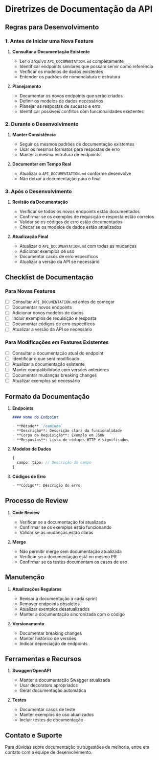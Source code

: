 # Diretrizes de Documentação da API

## Regras para Desenvolvimento

### 1. Antes de Iniciar uma Nova Feature

1. **Consultar a Documentação Existente**

   - Ler o arquivo `API_DOCUMENTATION.md` completamente
   - Identificar endpoints similares que possam servir como referência
   - Verificar os modelos de dados existentes
   - Entender os padrões de nomenclatura e estrutura

2. **Planejamento**
   - Documentar os novos endpoints que serão criados
   - Definir os modelos de dados necessários
   - Planejar as respostas de sucesso e erro
   - Identificar possíveis conflitos com funcionalidades existentes

### 2. Durante o Desenvolvimento

1. **Manter Consistência**

   - Seguir os mesmos padrões de documentação existentes
   - Usar os mesmos formatos para respostas de erro
   - Manter a mesma estrutura de endpoints

2. **Documentar em Tempo Real**
   - Atualizar o `API_DOCUMENTATION.md` conforme desenvolve
   - Não deixar a documentação para o final

### 3. Após o Desenvolvimento

1. **Revisão da Documentação**

   - Verificar se todos os novos endpoints estão documentados
   - Confirmar se os exemplos de requisição e resposta estão corretos
   - Validar se os códigos de erro estão documentados
   - Checar se os modelos de dados estão atualizados

2. **Atualização Final**
   - Atualizar o `API_DOCUMENTATION.md` com todas as mudanças
   - Adicionar exemplos de uso
   - Documentar casos de erro específicos
   - Atualizar a versão da API se necessário

## Checklist de Documentação

### Para Novas Features

- [ ] Consultar `API_DOCUMENTATION.md` antes de começar
- [ ] Documentar novos endpoints
- [ ] Adicionar novos modelos de dados
- [ ] Incluir exemplos de requisição e resposta
- [ ] Documentar códigos de erro específicos
- [ ] Atualizar a versão da API se necessário

### Para Modificações em Features Existentes

- [ ] Consultar a documentação atual do endpoint
- [ ] Identificar o que será modificado
- [ ] Atualizar a documentação existente
- [ ] Manter compatibilidade com versões anteriores
- [ ] Documentar mudanças breaking changes
- [ ] Atualizar exemplos se necessário

## Formato da Documentação

1. **Endpoints**

   ```markdown
   #### Nome do Endpoint

   - **Método** `/caminho`
   - **Descrição**: Descrição clara da funcionalidade
   - **Corpo da Requisição**: Exemplo em JSON
   - **Respostas**: Lista de códigos HTTP e significados
   ```

2. **Modelos de Dados**

   ```typescript
   {
     campo: tipo; // Descrição do campo
   }
   ```

3. **Códigos de Erro**
   ```markdown
   - **Código**: Descrição do erro
   ```

## Processo de Review

1. **Code Review**

   - Verificar se a documentação foi atualizada
   - Confirmar se os exemplos estão funcionando
   - Validar se as mudanças estão claras

2. **Merge**
   - Não permitir merge sem documentação atualizada
   - Verificar se a documentação está no mesmo PR
   - Confirmar se os testes documentam os casos de uso

## Manutenção

1. **Atualizações Regulares**

   - Revisar a documentação a cada sprint
   - Remover endpoints obsoletos
   - Atualizar exemplos desatualizados
   - Manter a documentação sincronizada com o código

2. **Versionamento**
   - Documentar breaking changes
   - Manter histórico de versões
   - Indicar depreciação de endpoints

## Ferramentas e Recursos

1. **Swagger/OpenAPI**

   - Manter a documentação Swagger atualizada
   - Usar decorators apropriados
   - Gerar documentação automática

2. **Testes**
   - Documentar casos de teste
   - Manter exemplos de uso atualizados
   - Incluir testes de documentação

## Contato e Suporte

Para dúvidas sobre documentação ou sugestões de melhoria, entre em contato com a equipe de desenvolvimento.
